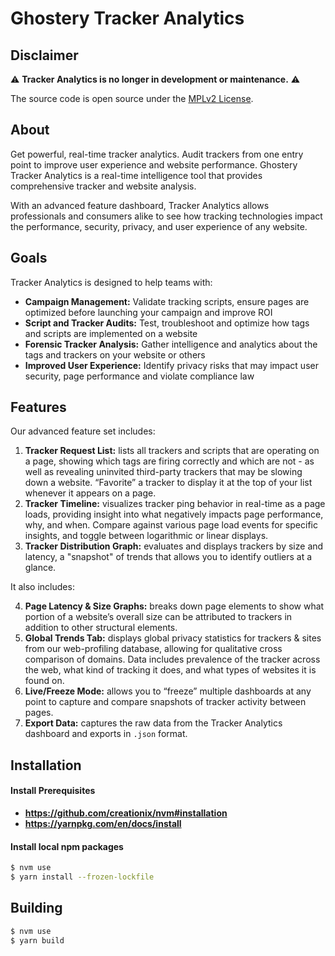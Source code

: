 # Ghostery Tracker Analytics

## Disclaimer
:warning: **Tracker Analytics is no longer in development or maintenance.** :warning:

The source code is open source under the [MPLv2 License](https://github.com/ghostery/ghostery-tracker-analytics-extension/blob/main/LICENSE).

## About

Get powerful, real-time tracker analytics. Audit trackers from one entry point to improve user experience and website performance. Ghostery Tracker Analytics is a real-time intelligence tool that provides comprehensive tracker and website analysis.

With an advanced feature dashboard, Tracker Analytics allows professionals and consumers alike to see how tracking technologies impact the performance, security, privacy, and user experience of any website.

## Goals
Tracker Analytics is designed to help teams with:
* **Campaign Management:** Validate tracking scripts, ensure pages are optimized before launching your campaign and improve ROI
* **Script and Tracker Audits:** Test, troubleshoot and optimize how tags and scripts are implemented on a website
* **Forensic Tracker Analysis:** Gather intelligence and analytics about the tags and trackers on your website or others
* **Improved User Experience:** Identify privacy risks that may impact user security, page performance and violate compliance law

## Features
Our advanced feature set includes:
1) **Tracker Request List:** lists all trackers and scripts that are operating on a page, showing which tags are firing correctly and which are not - as well as revealing uninvited third-party trackers that may be slowing down a website. “Favorite” a tracker to display it at the top of your list whenever it appears on a page.
2) **Tracker Timeline:** visualizes tracker ping behavior in real-time as a page loads, providing insight into what negatively impacts page performance, why, and when. Compare against various page load events for specific insights, and toggle between logarithmic or linear displays.
3) **Tracker Distribution Graph:** evaluates and displays trackers by size and latency, a "snapshot" of trends that allows you to identify outliers at a glance.

It also includes:

4) **Page Latency & Size Graphs:** breaks down page elements to show what portion of a website’s overall size can be attributed to trackers in addition to other structural elements.
5) **Global Trends Tab:** displays global privacy statistics for trackers & sites from our web-profiling database, allowing for qualitative cross comparison of domains. Data includes prevalence of the tracker across the web, what kind of tracking it does, and what types of websites it is found on.
6) **Live/Freeze Mode:** allows you to “freeze” multiple dashboards at any point to capture and compare snapshots of tracker activity between pages.  
7) **Export Data:** captures the raw data from the Tracker Analytics dashboard and exports in `.json` format.

## Installation

#### Install Prerequisites
 - **https://github.com/creationix/nvm#installation**
 - **https://yarnpkg.com/en/docs/install**

#### Install local npm packages
```sh
$ nvm use
$ yarn install --frozen-lockfile
```

## Building
```sh
$ nvm use
$ yarn build
```
